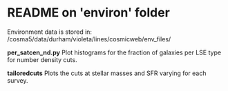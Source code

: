# README on 'environ' folder #
 Environment data is stored in:
/cosma5/data/durham/violeta/lines/cosmicweb/env_files/

**per_satcen_nd.py** Plot histograms for the fraction of galaxies per LSE type for number density cuts.

**tailoredcuts** Plots the cuts at stellar masses and SFR varying for each survey.